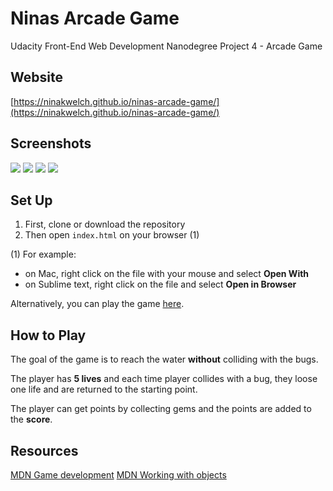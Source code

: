 # Ninas Arcade Game

Udacity Front-End Web Development Nanodegree Project 4 - Arcade Game

## Website

[https://ninakwelch.github.io/ninas-arcade-game/](https://ninakwelch.github.io/ninas-arcade-game/)

## Screenshots

![](http://res.cloudinary.com/ninaw/image/upload/c_scale,w_420/v1535272989/arcade_game_20_b69dqm.png)
![](http://res.cloudinary.com/ninaw/image/upload/c_scale,w_420/v1535272989/arcade_game_21_ml8yhg.png)
![](http://res.cloudinary.com/ninaw/image/upload/c_scale,w_420/v1535272989/arcade_game_22_syqcal.png)
![](http://res.cloudinary.com/ninaw/image/upload/c_scale,w_420/v1535272989/arcade_game_23_hb2kkr.png)

## Set Up

1. First, clone or download the repository
2. Then open `index.html` on your browser (1)

(1) For example: 
* on Mac, right click on the file with your mouse and select **Open With**
* on Sublime text, right click on the file and select **Open in Browser**

Alternatively, you can play the game [here](https://ninakwelch.github.io/ninas-arcade-game/).

## How to Play

The goal of the game is to reach the water **without** colliding with the bugs.

The player has **5 lives** and each time player collides with a bug, they loose one life and are returned to the starting point.

The player can get points by collecting gems and the points are added to the **score**.

## Resources

[MDN Game development](https://developer.mozilla.org/en-US/docs/Games)
[MDN Working with objects](https://developer.mozilla.org/en-US/docs/Web/JavaScript/Guide/Working_with_Objects)
